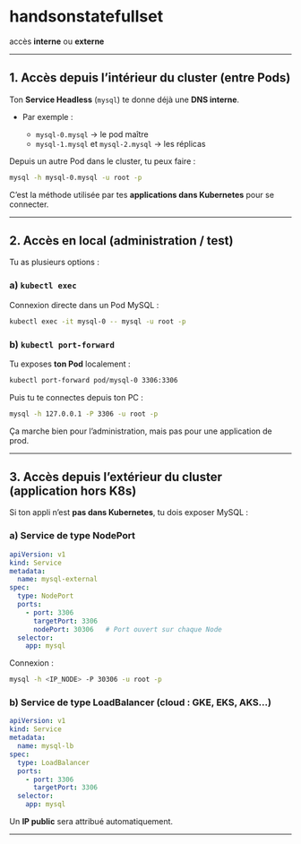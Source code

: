# handsonstatefullset

accès **interne** ou **externe**

---

## 1. Accès depuis l’intérieur du cluster (entre Pods)

Ton **Service Headless** (`mysql`) te donne déjà une **DNS interne**.

* Par exemple :

  * `mysql-0.mysql` → le pod maître
  * `mysql-1.mysql` et `mysql-2.mysql` → les réplicas

Depuis un autre Pod dans le cluster, tu peux faire :

```bash
mysql -h mysql-0.mysql -u root -p
```

C’est la méthode utilisée par tes **applications dans Kubernetes** pour se connecter.

---

## 2. Accès en local (administration / test)

Tu as plusieurs options :

### a) `kubectl exec`

Connexion directe dans un Pod MySQL :

```bash
kubectl exec -it mysql-0 -- mysql -u root -p
```

### b) `kubectl port-forward`

Tu exposes **ton Pod** localement :

```bash
kubectl port-forward pod/mysql-0 3306:3306
```

Puis tu te connectes depuis ton PC :

```bash
mysql -h 127.0.0.1 -P 3306 -u root -p
```

Ça marche bien pour l’administration, mais pas pour une application de prod.

---

## 3. Accès depuis l’extérieur du cluster (application hors K8s)

Si ton appli n’est **pas dans Kubernetes**, tu dois exposer MySQL :

### a) Service de type **NodePort**

```yaml
apiVersion: v1
kind: Service
metadata:
  name: mysql-external
spec:
  type: NodePort
  ports:
    - port: 3306
      targetPort: 3306
      nodePort: 30306   # Port ouvert sur chaque Node
  selector:
    app: mysql
```

Connexion :

```bash
mysql -h <IP_NODE> -P 30306 -u root -p
```

### b) Service de type **LoadBalancer** (cloud : GKE, EKS, AKS…)

```yaml
apiVersion: v1
kind: Service
metadata:
  name: mysql-lb
spec:
  type: LoadBalancer
  ports:
    - port: 3306
      targetPort: 3306
  selector:
    app: mysql
```

Un **IP public** sera attribué automatiquement.

---
